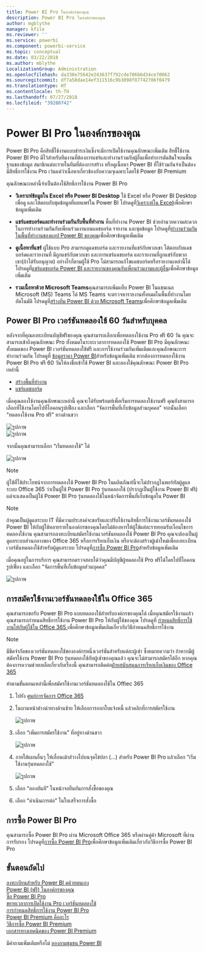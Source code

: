 ```yaml
---
title: Power BI Pro ในองค์กรของคุณ
description: Power BI Pro ในองค์กรของคุณ
author: mgblythe
manager: kfile
ms.reviewer: ''
ms.service: powerbi
ms.component: powerbi-service
ms.topic: conceptual
ms.date: 03/22/2018
ms.author: mblythe
LocalizationGroup: Administration
ms.openlocfilehash: da330e75642e243637f792cde706b6d34ce70062
ms.sourcegitcommit: df7a58dae14ef311516c9b3098f87742786f0479
ms.translationtype: HT
ms.contentlocale: th-TH
ms.lasthandoff: 07/27/2018
ms.locfileid: "39280742"
---
```

# <a name="power-bi-pro-in-your-organization"></a>Power BI Pro ในองค์กรของคุณ

Power BI Pro คือสิทธิ์ใช้งานแบบชำระเงินซึ่งจะมีการเปิดใช้งานคุณลักษณะเพิ่มเติม สิทธื์ใช้งาน Power BI Pro มีไว้สำหรับทีมงานที่ต้องการแชร์และทำงานร่วมกับผู้อื่นเพื่อทำการตัดสินใจบนพื้นฐานของข้อมูล  สมาชิกแต่ละรายในทีมที่ต้องการสร้าง หรือดูเนื้อหา Power BI ที่ใช้ร่วมกันจำเป็นต้องมีสิทธิ์การใช้งาน Pro เว้นแต่ว่าเนื้อหาเกี่ยวข้องกับความจุเฉพาะโดยใช้ Power BI Premium

คุณลักษณะเหล่านี้จำเป็นต้องใช้สิทธิ์การใช้งาน Power BI Pro

* **วิเคราะห์ข้อมูลใน Excel หรือ Power BI Desktop** ใช้ Excel หรือ Power BI Desktop เพื่อดู และโต้ตอบกับชุดข้อมูลที่เผยแพร่ใน Power BI โปรดดูที่[วิเคราะห์ใน Excel](service-analyze-in-excel.md)เพื่อศึกษาข้อมูลเพิ่มเติม

* **แชร์แดชบอร์ดและทำงานร่วมกันกับพื้นที่ทำงาน** พื้นที่ทำงาน Power BI ช่วยอำนวยความสะดวกในการทำงานร่วมกันกับเพื่อนร่วมงานบนแดชบอร์ด รายงาน และชุดข้อมูล โปรดดูที่[ทำงานร่วมกันในพื้นที่ทำงานของแอป Power BI ของคุณ](service-collaborate-power-bi-workspace.md)เพื่อศึกษาข้อมูลเพิ่มเติม

* **ดูเนื้อหาที่แชร์** ผู้ใช้แบบ Pro สามารถดูแดชบอร์ด และรายงานที่แชร์กับพวกเขา โต้ตอบกับแดชบอร์ดและรายงานที่ มีถูกแชร์กับพวกเขา และการแชร์แดชบอร์ด และรายงานที่ถูกแชร์กับพวกเขา(ถ้าได้รับอนุญาต) อย่างไรก็ตามผู้ใช้ Pro ไม่สามารถแก้ไขแดชบอร์ดหรือรายงานเหล่านี้ได้ โปรดดูที่[แชร์แดชบอร์ด Power BI และรายงานของคุณกับเพื่อนร่วมงานและผู้อื่น](service-share-dashboards.md)เพื่อศึกษาข้อมูลเพิ่มเติม

* **รวมเนื้อหาด้วย Microsoft Teams**คุณสามารถเพิ่มแท็บ Power BI ในแชนเนล Microsoft (MS) Teams ได้ MS Teams จะตรวจหารายงานทั้งหมดในพื้นที่ทำงานโดยอัตโนมัติ โปรดดูที่[สร้างทีม Power BI ด้วย Microsoft Teams](https://powerbi.microsoft.com/en-us/blog/power-bi-teams-up-with-microsoft-teams/)เพื่อศึกษาข้อมูลเพิ่มเติม 

## <a name="power-bi-pro-60-day-trial-for-individuals"></a>Power BI Pro เวอร์ชันทดลองใช้ 60 วันสำหรับบุคคล

หลังจากที่คุณลงทะเบียนบัญชีฟรีของคุณ คุณสามารถเลือกเพื่อทดลองใช้งาน Pro ฟรี 60 วัน คุณจะสามารถเข้าถึงคุณลักษณะ Pro ทั้งหมดในระยะเวลาการทดลองใช้ Power BI Pro มีคุณลักษณะทั้งหมดของ Power BI เวอร์ชันทดลองใช้ฟรี และการใช้งานร่วมกันเพิ่มเติมและคุณลักษณะการทำงานร่วมกัน โปรดดูที่ [ข้อมูลราคา Power BI](https://powerbi.microsoft.com/en-us/pricing/)สำหรับข้อมูลเพิ่มเติม หากต้องการทดลองใช้งาน Power BI Pro ฟรี 60 วันให้ลงชื่อเข้าใช้ Power BI และลองใช้คุณลักษณะ Power BI Pro เหล่านี้

* [สร้างพื้นที่ทำงาน](service-create-distribute-apps.md)
* [แชร์แดชบอร์ด](service-share-dashboards.md)

เมื่อคุณลองใช้งานคุณลักษณะเหล่านี้ คุณจะได้รับพร้อมท์เพื่อเริ่มการทดลองใช้งานฟรี คุณยังสามารถเลือกที่ใช้งานโดยไปที่ไอคอนรูปเฟือง และเลือก “จัดการพื้นที่เก็บข้อมูลส่วนบุคคล” จากนั้นเลือก “ทดลองใช้งาน Pro ฟรี” ทางด้านขวา

   ![รูปภาพ](media/service-power-bi-pro-in-your-organization/service-power-bi-pro-in-your-organization-01.png)
   </br>
   ![รูปภาพ](media/service-power-bi-pro-in-your-organization/service-power-bi-pro-in-your-organization-02.png)

จากนั้นคุณสามารถเลือก “เริ่มทดลองใช้” ได้

   ![รูปภาพ](media/service-power-bi-pro-in-your-organization/service-power-bi-pro-in-your-organization-03.png)

> [!NOTE]
> ผู้ใช้ที่ใช้ประโยชน์จากการทดลองใช้ Power BI Pro ในผลิตภัณฑ์นี้จะไม่ปรากฏในพอร์ทัลผู้ดูแลระบบ Office 365 ว่าเป็นผู้ใช้ Power BI Pro รุ่นทดลองใช้ (ปรากฏเป็นผู้ใช้งาน Power BI ฟรี) แต่จะแสดงเป็นผู้ใช้ Power BI Pro รุ่นทดลองใช้ในหน้าจัดการพื้นที่เก็บข้อมูลใน Power BI
>

> [!NOTE]
> ถ้าคุณเป็นผู้ดูแลระบบ IT ที่มีความประสงค์จะขอรับและปรับใช้งานสิทธิ์การใช้งานเวอร์ชันทดลองใช้ Power BI ให้กับผู้ใช้หลายรายในองค์กรของคุณโดยไม่ต้องหารให้ผู้ใช้แต่ละรายยอมรับเงื่อนไขการทดลองใช้งาน คุณสามารถลงทะเบียนสมัครใช้งานเวอร์ชันทดลองใช้ Power BI Pro คุณจะต้องเป็นผู้ดูแลระบบส่วนกลางของ Office 365 หรือการเรียกเก็บเงิน หรือจะต้องสร้างผู้เช่าใหม่เพื่อลงทะเบียนเวอร์ชันทดลองใช้สำหรับผู้ดูแลระบบ โปรดดูที่[การซื้อ Power BI Pro](service-admin-purchasing-power-bi-pro.md)สำหรับข้อมูลเพิ่มเติม
>

เมื่อคุณอยู่ในการบริการ คุณสามารถตรวจสอบได้ว่าคุณมีบัญชีผู้ทดลองใช้ Pro ฟรีได้โดยไปที่ไอคอนรูปเฟือง และเลือก “จัดการพื้นที่เก็บข้อมูลส่วนบุคคล”

   ![รูปภาพ](media/service-power-bi-pro-in-your-organization/service-power-bi-pro-in-your-organization-04.png)

## <a name="subscription-trial-in-office-365"></a>การสมัครใช้งานเวอร์ชันทดลองใช้ใน Office 365

คุณสามารถขอรับ Power BI Pro แบบทดลองใช้สำหรับองค์กรของคุณได้ เมื่อคุณสมัครใช้งานแล้ว คุณสามารถกำหนดสิทธิ์การใช้งาน Power BI Pro ให้กับผู้ใช้ของคุณ โปรดดูที่ [กำหนดสิทธิ์การใช้งานให้กับผู้ใช้ใน Office 365 ](https://support.office.com/en-us/article/assign-licenses-to-users-in-office-365-for-business-997596b5-4173-4627-b915-36abac6786dc?ui=en-US&rs=en-US&ad=US)เพื่อศึกษาข้อมูลเพิ่มเติมเกี่ยวกับวิธีกำหนดสิทธิ์การใช้งาน

> [!NOTE]
> มีขีดจำกัดของเวอร์ชันทดลองใช้ขององค์กรหนึ่งเวอร์ชันสำหรับแต่ละผู้เช่า ซึ่งหมายความว่า ถ้าหากมีผู้สมัครใช้งาน Power BI Pro รุ่นทดลองใช้กับผู้เช่าของคุณแล้ว คุณจะไม่สามารถสมัครได้อีก หากคุณต้องการความช่วยเหลือเกี่ยวกับเรื่องนี้ คุณสามารถติดต่อ[ฝ่ายสนับสนุนการเรียกเก็บเงินของ Office 365](https://support.office.microsoft.com/en-us/article/contact-support-for-business-products-admin-help-32a17ca7-6fa0-4870-8a8d-e25ba4ccfd4b?CorrelationId=552bbf37-214f-4202-80cb-b94240dcd671&ui=en-US&rs=en-US&ad=US)
>

ทำตามขั้นตอนเหล่านี้เพื่อสมัครใช้งานเวอร์ชันทดลองใช้ใน Offiec 365

1. ไปยัง [ศูนย์การจัดการ Office 365](https://portal.office.com/adminportal/home#/homepage)
2. ในบานหน้าต่างนำทางด้านซ้าย ให้เลือกการออกใบแจ้งหนี้ แล้วคลิกที่การสมัครใช้งาน

   ![รูปภาพ](media/service-power-bi-pro-in-your-organization/service-power-bi-pro-in-your-organization-05.png)

3. เลือก “เพิ่มการสมัครใช้งาน” ที่อยู่ทางด้านขวา

   ![รูปภาพ](media/service-power-bi-pro-in-your-organization/service-power-bi-pro-in-your-organization-06.png)

4. ภายใต้แผนอื่นๆ ให้เลื่อนเม้าส์วางไปบนจุดไข่ปลา (...) สำหรับ Power BI Pro แล้วเลือก “เริ่มใช้งานรุ่นทดลองใช้”

   ![รูปภาพ](media/service-power-bi-pro-in-your-organization/service-power-bi-pro-in-your-organization-07.png) 

5. เลือก “ลองทันที” ในหน้าจอยืนยันการสั่งซื้อของคุณ
6. เลือก “ดำเนินการต่อ” ในใบเสร็จการสั่งซื้อ

## <a name="purchasing-power-bi-pro"></a>การซื้อ Power BI Pro

คุณสามารถซื้อ Power BI Pro ผ่าน Microsoft Office 365 หรือผ่านคู่ค้า Microsoft ที่ผ่านการรับรอง โปรดดูที่[การซื้อ Power BI Pro](service-admin-purchasing-power-bi-pro.md)เพื่อศึกษาข้อมูลเพิ่มเติมเกี่ยวกับวิธีการซื้อ Power BI Pro

## <a name="next-steps"></a>ขั้นตอนถัดไป
[ลงทะเบียนสำหรับ Power BI ดด้วยตนเอง](service-admin-signing-up-for-power-bi-with-a-new-office-365-trial.md)
<br/>
[Power BI (ฟรี) ในองค์กรของคุณ](service-admin-service-free-in-your-organization.md)
<br/>
[ซื้อ Power BI Pro](service-admin-purchasing-power-bi-pro.md)
<br/>
[ขยายเวลาการเปิดใช้งาน Pro เวอร์ชันทดลองใช้](service-extended-pro-trial.md)
<br/>
[การกำหนดสิทธิ์การใช้งาน Power BI Pro](service-admin-assigning-power-bi-pro-licenses.md)
<br/>
[Power BI Premium คืออะไร](service-admin-premium-manage.md)
<br/>
[วิธีการซื้อ Power BI Premium](service-admin-premium-purchase.md)
<br/>
[เอกสารทางเทคนิคของ Power BI Premium](https://aka.ms/pbipremiumwhitepaper)

มีคำถามเพิ่มเติมหรือไม่ [ลองถามชุมชน Power BI](https://community.powerbi.com/)